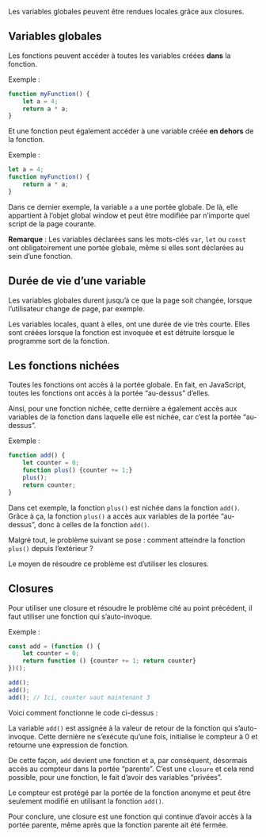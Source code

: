 Les variables globales peuvent être rendues locales grâce aux closures.

## Variables globales

Les fonctions peuvent accéder à toutes les variables créées **dans** la fonction.

Exemple :

```js
function myFunction() {
    let a = 4;
    return a * a;
}
```

Et une fonction peut également accéder à une variable créée **en dehors** de la fonction.

Exemple :

```js
let a = 4;
function myFunction() {
    return a * a;
}
```

Dans ce dernier exemple, la variable ```a``` a une portée globale. De là, elle appartient à l’objet global window et peut être modifiée par n’importe quel script de la page courante. 

__Remarque__ : Les variables déclarées sans les mots-clés ```var```, ```let``` ou ```const``` ont obligatoirement une portée globale, même si elles sont déclarées au sein d’une fonction.

## Durée de vie d’une variable

Les variables globales durent jusqu’à ce que la page soit changée, lorsque l’utilisateur change de page, par exemple.

Les variables locales, quant à elles, ont une durée de vie très courte. Elles sont créées lorsque la fonction est invoquée et est détruite lorsque le programme sort de la fonction.

## Les fonctions nichées

Toutes les fonctions ont accès à la portée globale. En fait, en JavaScript, toutes les fonctions ont accès à la portée “au-dessus” d’elles. 

Ainsi, pour une fonction nichée, cette dernière a également accès aux variables de la fonction dans laquelle elle est nichée, car c’est la portée “au-dessus”.

Exemple :

```js
function add() {
    let counter = 0;
    function plus() {counter += 1;}
    plus();   
    return counter;
}
```

Dans cet exemple, la fonction ```plus()``` est nichée dans la fonction ```add()```. Grâce à ça, la fonction ```plus()``` a accès aux variables de la portée “au-dessus”, donc à celles de la fonction ```add()```.

Malgré tout, le problème suivant se pose : comment atteindre la fonction ```plus()``` depuis l’extérieur ?

Le moyen de résoudre ce problème est d’utiliser les closures.

## Closures

Pour utiliser une closure et résoudre le problème cité au point précédent, il faut utiliser une fonction qui s’auto-invoque.

Exemple :

```js
const add = (function () {
    let counter = 0;
    return function () {counter += 1; return counter}
})();

add();
add();
add(); // Ici, counter vaut maintenant 3
```

Voici comment fonctionne le code ci-dessus :

La variable ```add()``` est assignée à la valeur de retour de la fonction qui s’auto-invoque. Cette dernière ne s’exécute qu’une fois, initialise le compteur à 0 et retourne une expression de fonction.

De cette façon, ```add``` devient une fonction et a, par conséquent, désormais accès au compteur dans la portée “parente”. C’est une ```closure``` et cela rend possible, pour une fonction, le fait d’avoir des variables “privées”.

Le compteur est protégé par la portée de la fonction anonyme et peut être seulement modifié en utilisant la fonction ```add()```.

Pour conclure, une closure est une fonction qui continue d’avoir accès à la portée parente, même après que la fonction parente ait été fermée.
